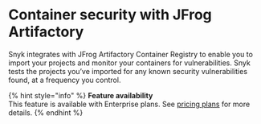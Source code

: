 # Container security with JFrog Artifactory

Snyk integrates with JFrog Artifactory Container Registry to enable you to import your projects and monitor your containers for vulnerabilities. Snyk tests the projects you’ve imported for any known security vulnerabilities found, at a frequency you control.

{% hint style="info" %}
**Feature availability**  
This feature is available with Enterprise plans. See [pricing plans](https://snyk.io/plans/) for more details.
{% endhint %}



